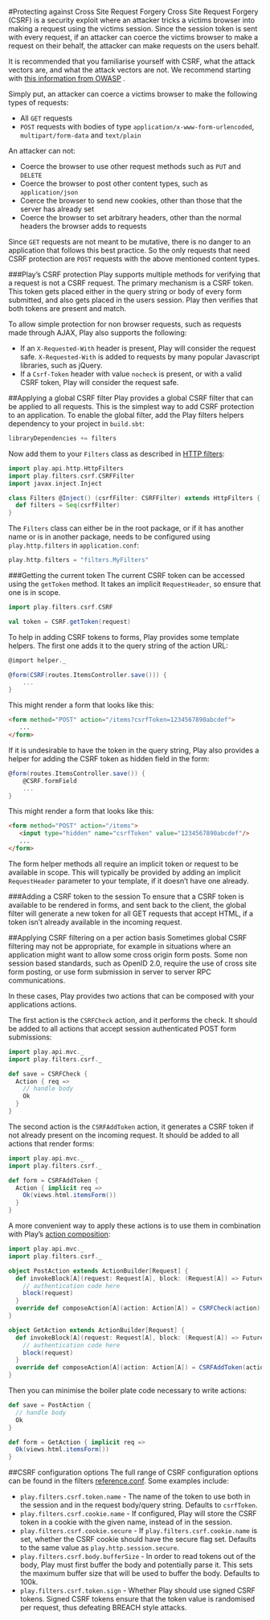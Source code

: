#Protecting against Cross Site Request Forgery
Cross Site Request Forgery (CSRF) is a security exploit where an attacker tricks a victims browser into making a request using the victims session. Since the session token is sent with every request, if an attacker can coerce the victims browser to make a request on their behalf, the attacker can make requests on the users behalf.

It is recommended that you familiarise yourself with CSRF, what the attack vectors are, and what the attack vectors are not. We recommend starting with [this information from OWASP](https://www.owasp.org/index.php/Cross-Site_Request_Forgery_%28CSRF%29) .

Simply put, an attacker can coerce a victims browser to make the following types of requests:

* All `GET` requests
* `POST` requests with bodies of type `application/x-www-form-urlencoded`, `multipart/form-data` and `text/plain`

An attacker can not:

* Coerce the browser to use other request methods such as `PUT` and `DELETE`
* Coerce the browser to post other content types, such as `application/json`
* Coerce the browser to send new cookies, other than those that the server has already set
* Coerce the browser to set arbitrary headers, other than the normal headers the browser adds to requests

Since `GET` requests are not meant to be mutative, there is no danger to an application that follows this best practice. So the only requests that need CSRF protection are `POST` requests with the above mentioned content types.

###Play’s CSRF protection
Play supports multiple methods for verifying that a request is not a CSRF request. The primary mechanism is a CSRF token. This token gets placed either in the query string or body of every form submitted, and also gets placed in the users session. Play then verifies that both tokens are present and match.

To allow simple protection for non browser requests, such as requests made through AJAX, Play also supports the following:

* If an `X-Requested-With` header is present, Play will consider the request safe. `X-Requested-With` is added to requests by many popular Javascript libraries, such as jQuery.
* If a `Csrf-Token` header with value `nocheck` is present, or with a valid CSRF token, Play will consider the request safe.


##Applying a global CSRF filter
Play provides a global CSRF filter that can be applied to all requests. This is the simplest way to add CSRF protection to an application. To enable the global filter, add the Play filters helpers dependency to your project in `build.sbt`:

```scala
libraryDependencies += filters
```

Now add them to your `Filters` class as described in [HTTP filters](https://www.playframework.com/documentation/2.4.x/ScalaHttpFilters):

```scala
import play.api.http.HttpFilters
import play.filters.csrf.CSRFFilter
import javax.inject.Inject

class Filters @Inject() (csrfFilter: CSRFFilter) extends HttpFilters {
  def filters = Seq(csrfFilter)
}
```

The `Filters` class can either be in the root package, or if it has another name or is in another package, needs to be configured using `play.http.filters` in `application.conf`:

```scala
play.http.filters = "filters.MyFilters"
```

###Getting the current token
The current CSRF token can be accessed using the `getToken` method. It takes an implicit `RequestHeader`, so ensure that one is in scope.

```scala
import play.filters.csrf.CSRF

val token = CSRF.getToken(request)
```

To help in adding CSRF tokens to forms, Play provides some template helpers. The first one adds it to the query string of the action URL:

```scala
@import helper._

@form(CSRF(routes.ItemsController.save())) {
    ...
}
```

This might render a form that looks like this:

```html
<form method="POST" action="/items?csrfToken=1234567890abcdef">
   ...
</form>
```

If it is undesirable to have the token in the query string, Play also provides a helper for adding the CSRF token as hidden field in the form:

```scala
@form(routes.ItemsController.save()) {
    @CSRF.formField
    ...
}
```

This might render a form that looks like this:

```html
<form method="POST" action="/items">
   <input type="hidden" name="csrfToken" value="1234567890abcdef"/>
   ...
</form>
```

The form helper methods all require an implicit token or request to be available in scope. This will typically be provided by adding an implicit `RequestHeader` parameter to your template, if it doesn’t have one already.

###Adding a CSRF token to the session
To ensure that a CSRF token is available to be rendered in forms, and sent back to the client, the global filter will generate a new token for all GET requests that accept HTML, if a token isn’t already available in the incoming request.


##Applying CSRF filtering on a per action basis
Sometimes global CSRF filtering may not be appropriate, for example in situations where an application might want to allow some cross origin form posts. Some non session based standards, such as OpenID 2.0, require the use of cross site form posting, or use form submission in server to server RPC communications.

In these cases, Play provides two actions that can be composed with your applications actions.

The first action is the `CSRFCheck` action, and it performs the check. It should be added to all actions that accept session authenticated POST form submissions:

```scala
import play.api.mvc._
import play.filters.csrf._

def save = CSRFCheck {
  Action { req =>
    // handle body
    Ok
  }
}
```

The second action is the `CSRFAddToken` action, it generates a CSRF token if not already present on the incoming request. It should be added to all actions that render forms:

```scala
import play.api.mvc._
import play.filters.csrf._

def form = CSRFAddToken {
  Action { implicit req =>
    Ok(views.html.itemsForm())
  }
}
```

A more convenient way to apply these actions is to use them in combination with Play’s [action composition](https://www.playframework.com/documentation/2.4.x/ScalaActionsComposition):

```scala
import play.api.mvc._
import play.filters.csrf._

object PostAction extends ActionBuilder[Request] {
  def invokeBlock[A](request: Request[A], block: (Request[A]) => Future[Result]) = {
    // authentication code here
    block(request)
  }
  override def composeAction[A](action: Action[A]) = CSRFCheck(action)
}

object GetAction extends ActionBuilder[Request] {
  def invokeBlock[A](request: Request[A], block: (Request[A]) => Future[Result]) = {
    // authentication code here
    block(request)
  }
  override def composeAction[A](action: Action[A]) = CSRFAddToken(action)
}
```

Then you can minimise the boiler plate code necessary to write actions:

```scala
def save = PostAction {
  // handle body
  Ok
}

def form = GetAction { implicit req =>
  Ok(views.html.itemsForm())
}
```


##CSRF configuration options
The full range of CSRF configuration options can be found in the filters [reference.conf](https://www.playframework.com/documentation/2.4.x/resources/confs/filters-helpers/reference.conf). Some examples include:

* `play.filters.csrf.token.name` - The name of the token to use both in the session and in the request body/query string. Defaults to `csrfToken`.
* `play.filters.csrf.cookie.name` - If configured, Play will store the CSRF token in a cookie with the given name, instead of in the session.
* `play.filters.csrf.cookie.secure` - If `play.filters.csrf.cookie.name` is set, whether the CSRF cookie should have the secure flag set. Defaults to the same value as `play.http.session.secure`.
* `play.filters.csrf.body.bufferSize` - In order to read tokens out of the body, Play must first buffer the body and potentially parse it. This sets the maximum buffer size that will be used to buffer the body. Defaults to 100k.
* `play.filters.csrf.token.sign` - Whether Play should use signed CSRF tokens. Signed CSRF tokens ensure that the token value is randomised per request, thus defeating BREACH style attacks.